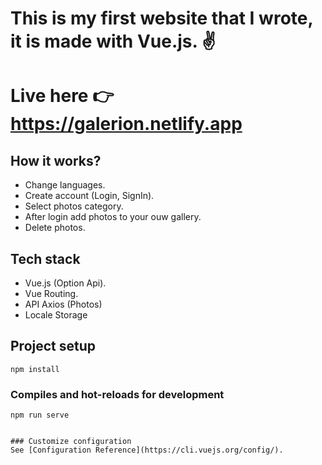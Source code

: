 # This is my first website that I wrote, it is made with Vue.js. ✌
# Live here 👉 https://galerion.netlify.app

## How it works?
  - Change languages.
  - Create account (Login, SignIn).
  - Select photos category.
  - After login add photos to your ouw gallery.
  - Delete photos.

## Tech stack
  - Vue.js (Option Api).
  - Vue Routing.
  - API Axios (Photos)
  - Locale Storage

## Project setup
```
npm install
```
### Compiles and hot-reloads for development
```
npm run serve


### Customize configuration
See [Configuration Reference](https://cli.vuejs.org/config/).
